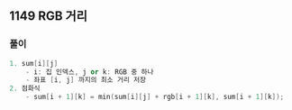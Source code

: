 ## 1149 RGB 거리

### 풀이
```c++
1. sum[i][j]    
    - i: 집 인덱스, j or k: RGB 중 하나
    - 좌표 [i, j] 까지의 최소 거리 저장
2. 점화식
    - sum[i + 1][k] = min(sum[i][j] + rgb[i + 1][k], sum[i + 1][k]);
```